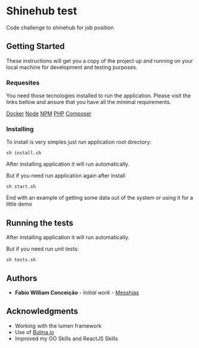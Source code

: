 # Shinehub test

Code challenge to shinehub for job position

## Getting Started

These instructions will get you a copy of the project up and running on your local machine for development and testing purposes.

### Requesites


You need those tecnologies installed to run the application. Please visit the links bellow and ansure that you have all the minimal requirements.

[Docker](https://www.docker.com/)
[Node](https://nodejs.org/en/)
[NPM](https://www.npmjs.com/)
[PHP](http://php.net/)
[Composer](https://getcomposer.org/)


### Installing

To install is very simples just run application root directory:


```
sh install.sh
```
After installing application it will run automatically.

But if you need run application again after install

```
sh start.sh
```

End with an example of getting some data out of the system or using it for a little demo

## Running the tests

After installing application it will run automatically.

But if you need run unit tests:

```
sh tests.sh
```

## Authors

* **Fabio William Conceição** - *Initial work* - [Messhias](https://github.com/MESSHIAS)

## Acknowledgments

* Working with the lumen framework
* Use of [Bulma.io](http://bulma.io/)
* Improved my OO Skills and ReactJS Skills
